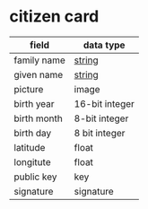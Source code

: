 # citizen card

| field       | data type           |
| ----------- | ------------------- |
| family name | [string](string.md) |
| given name  | [string](string.md) |
| picture     | image               |
| birth year  | 16-bit integer      |
| birth month | 8-bit integer       |
| birth day   | 8 bit integer       |
| latitude    | float     |
| longitute   | float     |
| public key  | key       |
| signature   | signature |
